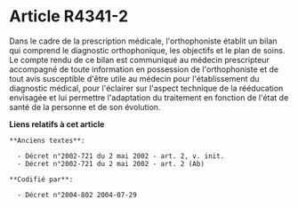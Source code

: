 # Article R4341-2

Dans le cadre de la prescription médicale, l'orthophoniste établit un bilan qui comprend le diagnostic orthophonique, les
objectifs et le plan de soins. Le compte rendu de ce bilan est communiqué au médecin prescripteur accompagné de toute
information en possession de l'orthophoniste et de tout avis susceptible d'être utile au médecin pour l'établissement du
diagnostic médical, pour l'éclairer sur l'aspect technique de la rééducation envisagée et lui permettre l'adaptation du
traitement en fonction de l'état de santé de la personne et de son évolution.

**Liens relatifs à cet article**

	**Anciens textes**:

	  - Décret n°2002-721 du 2 mai 2002 - art. 2, v. init.
	  - Décret n°2002-721 du 2 mai 2002 - art. 2 (Ab)

	**Codifié par**:

	  - Décret n°2004-802 2004-07-29
